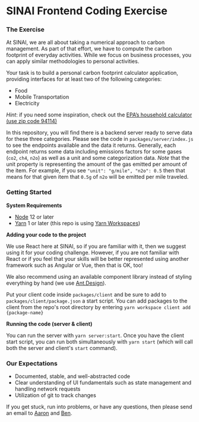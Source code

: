 # SINAI Frontend Coding Exercise

### The Exercise

At SINAI, we are all about taking a numerical approach to carbon management. As part of that effort, we have to compute the carbon footprint of everyday activities. While we focus on business processes, you can apply similar methodologies to personal activities.

Your task is to build a personal carbon footprint calculator application, providing interfaces for at least two of the following categories:
- Food
- Mobile Transportation
- Electricity

*Hint*: if you need some inspiration, check out the [EPA’s household calculator (use zip code 94114)](https://www3.epa.gov/carbon-footprint-calculator/)

In this repository, you will find there is a backend server ready to serve data for these three categories. Please see the code in `packages/server/index.js` to see the endpoints available and the data it returns. Generally, each endpoint returns some data including emissions factors for some gases (`co2`, `ch4`, `n2o`) as well as a unit and some categorization data. *Note* that the unit property is representing the amount of the gas emitted per amount of the item. For example, if you see `"unit": "g/mile", "n2o": 0.5` then that means for that given item that `0.5g` of `n2o` will be emitted per mile traveled.

### Getting Started

**System Requirements**
- [Node](https://nodejs.org/en/) 12 or later
- [Yarn](https://yarnpkg.com/) 1 or later (this repo is using [Yarn Workspaces](https://classic.yarnpkg.com/en/docs/workspaces/))

**Adding your code to the project**

We use React here at SINAI, so if you are familiar with it, then we suggest using it for your coding challenge. However, if you are not familiar with React or if you feel that your skills will be better represented using another framework such as Angular or Vue, then that is OK, too!

We also recommend using an available component library instead of styling everything by hand (we use [Ant.Design](https://ant.design/)).


Put your client code inside `packages/client` and be sure to add to `packages/client/package.json` a start script. You can add packages to the client from the repo's root directory by entering `yarn workspace client add {package-name}`

**Running the code (server & client)**

You can run the server with `yarn server:start`. Once you have the client start script, you can run both simultaneously with `yarn start` (which will call both the server and client's `start` command).

### Our Expectations

- Documented, stable, and well-abstracted code
- Clear understanding of UI fundamentals such as state management and handling network requests
- Utilization of git to track changes

If you get stuck, run into problems, or have any questions, then please send an email to [Aaron](mailto:aaron@sinaitechnologies.com) and [Ben](mailto:ben@sinaitechnologies.com).
